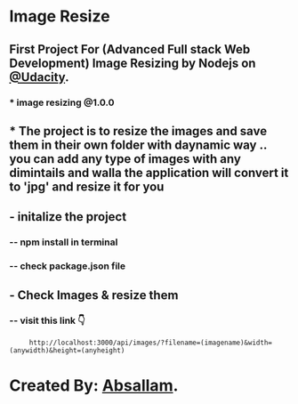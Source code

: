 # Image Resize
## First Project For (Advanced Full stack Web Development) Image Resizing by Nodejs on [@Udacity](https://udacity.com).

### * image resizing @1.0.0

## * The project is to resize the images and save them in their own folder with daynamic way .. you can add any type of images with any dimintails and walla the application will convert it to 'jpg' and resize it for you

## - initalize the project
   ### -- npm install in terminal
   ### -- check package.json file

## - Check Images & resize them
 ###   -- visit this link 👇
         http://localhost:3000/api/images/?filename=(imagename)&width=(anywidth)&height=(anyheight)


# Created By: [Absallam](https://gitub.com/absallam199).
